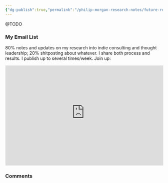 ```yaml
---
{"dg-publish":true,"permalink":"/philip-morgan-research-notes/future-research-questions/is-there-a-predictable-path-to-thought-leadership/","dgHomeLink":true,"dgPassFrontmatter":false}
---
```



@TODO


<div class="transclusion internal-embed is-loaded"><div class="markdown-embed">

<div class="markdown-embed-title">



</div>

### My Email List

80% notes and updates on my research into indie consulting and thought leadership; 20% shitposting about whatever. I share both process and results. I publish up to several times/week. Join up:

<iframe src="https://pmcresearchnotes.substack.com/embed" width="100%" height="320" style="border:1px solid #EEE; background:white;" frameborder="0" scrolling="no"></iframe>

</div></div>



<div class="transclusion internal-embed is-loaded"><div class="markdown-embed">

<div class="markdown-embed-title">



</div>

### Comments

&nbsp;

<script src="https://utteranc.es/client.js"
        repo="philipmorg/philip-morgan-research-notes"
        issue-term="pathname"
        label="comment"
        theme="github-light"
        crossorigin="anonymous"
        async>
</script>

&nbsp;

</div></div>
